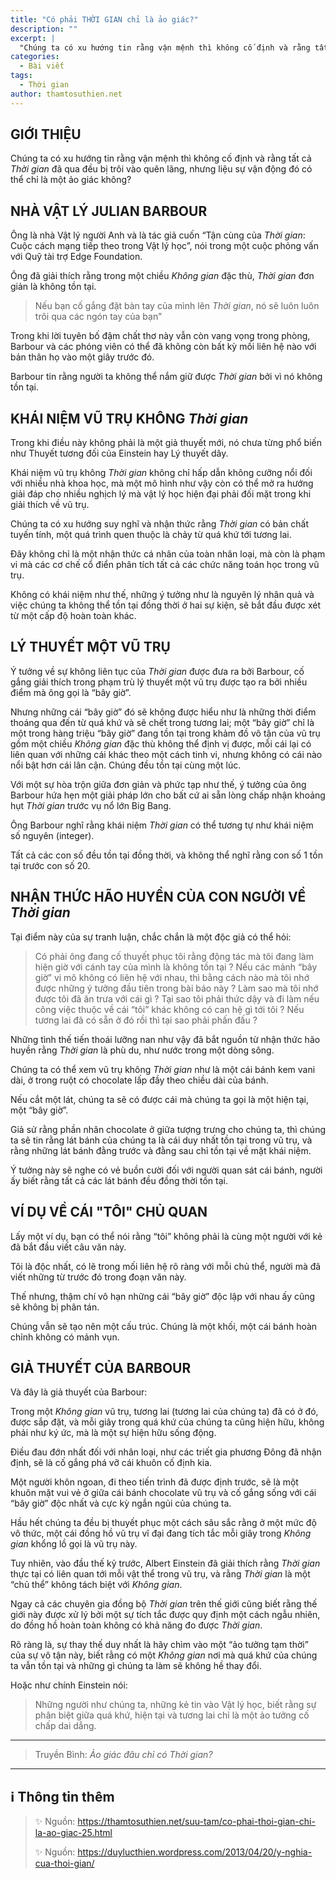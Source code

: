 ```yaml
---
title: "Có phải THỜI GIAN chỉ là ảo giác?"
description: ""
excerpt: |
  "Chúng ta có xu hướng tin rằng vận mệnh thì không cố định và rằng tất cả THỜI GIAN đã qua đều bị trôi vào quên lãng, nhưng liệu sự vận động đó có thể chỉ là một ảo giác không?"
categories:
  - Bài viết
tags:
  - Thời gian
author: thamtosuthien.net
---
```


## GIỚI THIỆU

Chúng ta có xu hướng tin rằng vận mệnh thì không cố định và rằng tất cả _Thời gian_ đã qua đều bị trôi vào quên lãng,
nhưng liệu sự vận động đó có thể chỉ là một ảo giác không?

## NHÀ VẬT LÝ JULIAN BARBOUR

Ông là nhà Vật lý người Anh và là tác giả cuốn “Tận cùng của _Thời gian_: Cuộc cách mạng tiếp theo trong Vật lý học”,
nói trong một cuộc phỏng vấn với Quỹ tài trợ Edge Foundation.

Ông đã giải thích rằng trong một chiều _Không gian_ đặc thù, _Thời gian_ đơn giản là không tồn tại.

> Nếu bạn cố gắng đặt bàn tay của mình lên _Thời gian_, nó sẽ luôn luôn trôi qua các ngón tay của bạn”

Trong khi lời tuyên bố đậm chất thơ này vẫn còn vang vọng trong phòng,
Barbour và các phóng viên có thể đã không còn bất kỳ mối liên hệ nào với bản thân họ vào một giây trước đó.

Barbour tin rằng người ta không thể nắm giữ được _Thời gian_ bởi vì nó không tồn tại.

## KHÁI NIỆM VŨ TRỤ KHÔNG _Thời gian_

Trong khi điều này không phải là một giả thuyết mới, nó chưa từng phổ biến như Thuyết tương đối của Einstein hay Lý thuyết dây.

Khái niệm vũ trụ không _Thời gian_ không chỉ hấp dẫn không cưỡng nổi đối với nhiều nhà khoa học, mà một mô hình như vậy còn có thể mở ra hướng giải đáp cho nhiều nghịch lý mà vật lý học hiện đại phải đối mặt trong khi giải thích về vũ trụ.

Chúng ta có xu hướng suy nghĩ và nhận thức rằng _Thời gian_ có bản chất tuyến tính, một quá trình quen thuộc là chảy từ quá khứ tới tương lai.

Đây không chỉ là một nhận thức cá nhân của toàn nhân loại, mà còn là phạm vi mà các cơ chế cổ điển phân tích tất cả các chức năng toán học trong vũ trụ.

Không có khái niệm như thế, những ý tưởng như là nguyên lý nhân quả và việc chúng ta không thể tồn tại đồng thời ở hai sự kiện, sẽ bắt đầu được xét từ một cấp độ hoàn toàn khác.

## LÝ THUYẾT MỘT VŨ TRỤ

Ý tưởng về sự không liên tục của _Thời gian_ được đưa ra bởi Barbour, cố gắng giải thích trong phạm trù lý thuyết một vũ trụ được tạo ra bởi nhiều điểm mà ông gọi là “bây giờ”.

Nhưng những cái “bây giờ” đó sẽ không được hiểu như là những thời điểm thoáng qua đến từ quá khứ và sẽ chết trong tương lai;
một “bây giờ” chỉ là một trong hàng triệu “bây giờ” đang tồn tại trong khảm đồ vô tận của vũ trụ gồm một chiều _Không gian_ đặc thù không thể định vị được, mỗi cái lại có liên quan với những cái khác theo một cách tinh vi, nhưng không có cái nào nổi bật hơn cái lân cận. Chúng đều tồn tại cùng một lúc.

Với một sự hòa trộn giữa đơn giản và phức tạp như thế, ý tưởng của ông Barbour hứa hẹn một giải pháp lớn cho bất cứ ai sẵn lòng chấp nhận khoảng hụt _Thời gian_ trước vụ nổ lớn Big Bang.

Ông Barbour nghĩ rằng khái niệm _Thời gian_ có thể tương tự như khái niệm số nguyên (integer).

Tất cả các con số đều tồn tại đồng thời, và không thể nghĩ rằng con số 1 tồn tại trước con số 20.

## NHẬN THỨC HÃO HUYỀN CỦA CON NGƯỜI VỀ _Thời gian_

Tại điểm này của sự tranh luận, chắc chắn là một độc giả có thể hỏi:

> Có phải ông đang cố thuyết phục tôi rằng động tác mà tôi đang làm hiện giờ với cánh tay của mình là không tồn tại ?
> Nếu các mảnh “bây giờ” vi mô không có liên hệ với nhau, thì bằng cách nào mà tôi nhớ được những ý tưởng đầu tiên trong bài báo này ?
> Làm sao mà tôi nhớ được tôi đã ăn trưa với cái gì ?
> Tại sao tôi phải thức dậy và đi làm nếu công việc thuộc về cái “tôi” khác không có can hệ gì tới tôi ?
> Nếu tương lai đã có sẵn ở đó rồi thì tại sao phải phấn đấu ?

Những tình thế tiến thoái lưỡng nan như vậy đã bắt nguồn từ nhận thức hão huyền rằng _Thời gian_ là phù du, như nước trong một dòng sông.

Chúng ta có thể xem vũ trụ không _Thời gian_ như là một cái bánh kem vani dài, ở trong ruột có chocolate lấp đầy theo chiều dài của bánh.

Nếu cắt một lát, chúng ta sẽ có được cái mà chúng ta gọi là một hiện tại, một “bây giờ”.

Giả sử rằng phần nhân chocolate ở giữa tượng trưng cho chúng ta, thì chúng ta sẽ tin rằng lát bánh của chúng ta là cái duy nhất tồn tại trong vũ trụ,
và rằng những lát bánh đằng trước và đằng sau chỉ tồn tại về mặt khái niệm.

Ý tưởng này sẽ nghe có vẻ buồn cười đối với người quan sát cái bánh, người ấy biết rằng tất cả các lát bánh đều đồng thời tồn tại.

## VÍ DỤ VỀ CÁI "TÔI" CHỦ QUAN

Lấy một ví dụ, bạn có thể nói rằng “tôi” không phải là cùng một người với kẻ đã bắt đầu viết câu văn này.

Tôi là độc nhất, có lẽ trong mối liên hệ rõ ràng với mỗi chủ thể, người mà đã viết những từ trước đó trong đoạn văn này.

Thế nhưng, thậm chí vô hạn những cái “bây giờ” độc lập với nhau ấy cũng sẽ không bị phân tán.

Chúng vẫn sẽ tạo nên một cấu trúc. Chúng là một khối, một cái bánh hoàn chỉnh không có mảnh vụn.

## GIẢ THUYẾT CỦA BARBOUR

Và đây là giả thuyết của Barbour:

Trong một _Không gian_ vũ trụ, tương lai (tương lai của chúng ta) đã có ở đó, được sắp đặt, và mỗi giây trong quá khứ của chúng ta cũng hiện hữu, không phải như ký ức, mà là một sự hiện hữu sống động.

Điều đau đớn nhất đối với nhân loại, như các triết gia phương Đông đã nhận định, sẽ là cố gắng phá vỡ cái khuôn cố định kia.

Một người khôn ngoan, đi theo tiến trình đã được định trước, sẽ là một khuôn mặt vui vẻ ở giữa cái bánh chocolate vũ trụ và cố gắng sống với cái “bây giờ” độc nhất và cực kỳ ngắn ngủi của chúng ta.

Hầu hết chúng ta đều bị thuyết phục một cách sâu sắc rằng ở một mức độ vô thức, một cái đồng hồ vũ trụ vĩ đại đang tích tắc mỗi giây trong _Không gian_ khổng lồ gọi là vũ trụ này.

Tuy nhiên, vào đầu thế kỷ trước, Albert Einstein đã giải thích rằng _Thời gian_ thực tại có liên quan tới mỗi vật thể trong vũ trụ, và rằng _Thời gian_ là một “chủ thể” không tách biệt với _Không gian_.

Ngay cả các chuyên gia đồng bộ _Thời gian_ trên thế giới cũng biết rằng thế giới này được xử lý bởi một sự tích tắc được quy định một cách ngẫu nhiên, do đồng hồ hoàn toàn không có khả năng đo được _Thời gian_.

Rõ ràng là, sự thay thế duy nhất là hãy chìm vào một “ảo tưởng tạm thời” của sự vô tận này, biết rằng có một _Không gian_ nơi mà quá khứ của chúng ta vẫn tồn tại và những gì chúng ta làm sẽ không hề thay đổi.

Hoặc như chính Einstein nói:

> Những người như chúng ta, những kẻ tin vào Vật lý học, biết rằng sự phân biệt giữa quá khứ, hiện tại và tương lai chỉ là một ảo tưởng cố chấp dai dẳng.

<hr class="blog-rule" />

> Truyền Bình: *Ảo giác đâu chỉ có *Thời gian*?*

<hr class="blog-rule" />

## ℹ️ Thông tin thêm

> ✨ Nguồn: https://thamtosuthien.net/suu-tam/co-phai-thoi-gian-chi-la-ao-giac-25.html
>
> ✨ Nguồn: https://duylucthien.wordpress.com/2013/04/20/y-nghia-cua-thoi-gian/
